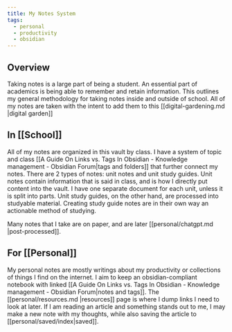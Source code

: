 ```yaml
---
title: My Notes System
tags:
  - personal
  - productivity
  - obsidian
---
```


## Overview

Taking notes is a large part of being a student. An essential part of academics is being able to remember and retain information. This outlines my general methodology for taking notes inside and outside of school. All of my notes are taken with the intent to add them to this [[digital-gardening.md |digital garden]]

## In [[School]]

All of my notes are organized in this vault by class. I have a system of topic and class [[A Guide On Links vs. Tags In Obsidian - Knowledge management - Obsidian Forum|tags and folders]] that further connect my notes. There are 2 types of notes: unit notes and unit study guides. Unit notes contain information that is said in class, and is how I directly put content into the vault. I have one separate document for each unit, unless it is split into parts. Unit study guides, on the other hand, are processed into studyable material. Creating study guide notes are in their own way an actionable method of studying. 

Many notes that I take are on paper, and are later [[personal/chatgpt.md |post-processed]].

## For [[Personal]]

My personal notes are mostly writings about my productivity or collections of things I find on the internet. I aim to keep an obsidian-compliant notebook with linked [[A Guide On Links vs. Tags In Obsidian - Knowledge management - Obsidian Forum|notes and tags]]. The [[personal/resources.md |resources]] page is where I dump links I need to look at later. If I am reading an article and something stands out to me, I may make a new note with my thoughts, while also saving the article to [[personal/saved/index|saved]].

